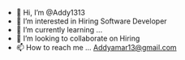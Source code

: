 - 👋 Hi, I’m @Addy1313
- 👀 I’m interested in Hiring Software Developer 
- 🌱 I’m currently learning ...
- 💞️ I’m looking to collaborate on Hiring
- 📫 How to reach me ...
Addyamar13@gmail.com
<!---
Addy1313/Addy1313 is a ✨ special ✨ repository because its `README.md` (this file) appears on your GitHub profile.
You can click the Preview link to take a look at your changes.
--->
